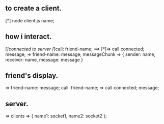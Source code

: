 ## to create a client.
[*] node client.js name;

## how i interact.
[*]connected to server
[*]call: friend-name; ==> 
[*]=> call connected;
message;
=> friend-name: message;
messageChunk => {
  sender: name,
  receiver: name,
  message: message
}
## friend's display.
=> friend-name: message;
call: friend-name;
=> call connected;
message;

## server.
=> clients => {
  name1: socket1,
  name2: socket2
};